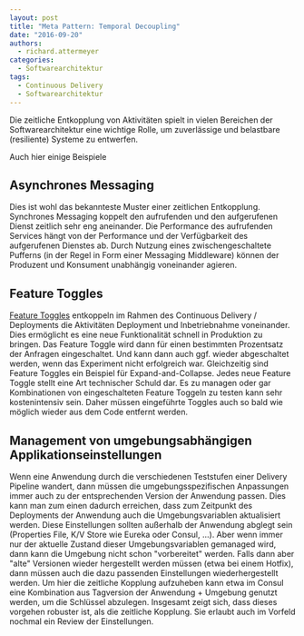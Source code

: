```yaml
---
layout: post
title: "Meta Pattern: Temporal Decoupling"
date: "2016-09-20"
authors:
  - richard.attermeyer
categories:
  - Softwarearchitektur
tags:
  - Continuous Delivery
  - Softwarearchitektur
---
```


Die zeitliche Entkopplung von Aktivitäten spielt in vielen Bereichen der Softwarearchitektur eine wichtige Rolle, um zuverlässige und belastbare (resiliente) Systeme zu entwerfen.

Auch hier einige Beispiele

## Asynchrones Messaging
Dies ist wohl das bekannteste Muster einer zeitlichen Entkopplung. Synchrones Messaging koppelt den aufrufenden und den aufgerufenen Dienst zeitlich sehr eng aneinander. Die Performance des aufrufenden Services hängt von der Performance und der Verfügbarkeit des aufgerufenen Dienstes ab. Durch Nutzung eines zwischengeschaltete Pufferns (in der Regel in Form einer Messaging Middleware) können der Produzent und Konsument unabhängig voneinander agieren.

## Feature Toggles
[Feature Toggles](http://martinfowler.com/articles/feature-toggles.html) entkoppeln im Rahmen des Continuous Delivery / Deployments die Aktivitäten Deployment und Inbetriebnahme voneinander. Dies ermöglicht es eine neue Funktionalität schnell in Produktion zu bringen.
Das Feature Toggle wird dann für einen bestimmten Prozentsatz der Anfragen eingeschaltet. Und kann dann auch ggf. wieder abgeschaltet werden, wenn das Experiment nicht erfolgreich war.
Gleichzeitig sind Feature Toggles ein Beispiel für Expand-and-Collapse. Jedes neue Feature Toggle stellt eine Art technischer Schuld dar.
Es zu managen oder gar Kombinationen von eingeschalteten Feature Toggeln zu testen kann sehr kostenintensiv sein. Daher müssen eingeführte Toggles auch so bald wie möglich wieder aus dem Code entfernt werden.

## Management von umgebungsabhängigen Applikationseinstellungen
Wenn eine Anwendung durch die verschiedenen Teststufen einer Delivery Pipeline wandert, dann müssen die umgebungsspezifischen Anpassungen
immer auch zu der entsprechenden Version der Anwendung passen.
Dies kann man zum einen dadurch erreichen, dass zum Zeitpunkt des Deployments der Anwendung auch die Umgebungsvariablen aktualisiert werden.
Diese Einstellungen sollten außerhalb der Anwendung abglegt sein (Properties File, K/V Store wie Eureka oder Consul, ...).
Aber wenn immer nur der aktuelle Zustand dieser Umgebungsvariablen gemanaged wird, dann kann die Umgebung nicht schon "vorbereitet" werden.
Falls dann aber "alte" Versionen wieder hergestellt werden müssen (etwa bei einem Hotfix), dann müssen auch die dazu passenden Einstellungen wiederhergestellt werden.
Um hier die zeitliche Kopplung aufzuheben kann etwa im Consul eine Kombination aus Tagversion der Anwendung + Umgebung genutzt werden, um die Schlüssel abzulegen.
Insgesamt zeigt sich, dass dieses vorgehen robuster ist, als die zeitliche Kopplung. Sie erlaubt auch im Vorfeld nochmal ein Review
der Einstellungen.
